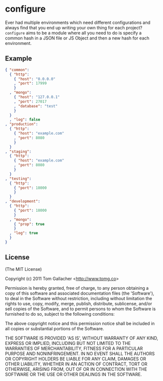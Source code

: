# configure

Ever had multiple environments which need different configurations
and always find that you end up writing your own thing for each project? 
`configure` aims to be a module where all you need to do is specify a 
common hash in a JSON file or JS Object and then a new hash for each 
environment.

## Example
```json
{ "common":
  { "http":
    { "host": "0.0.0.0"
    , "port": 17999
    }
  , "mongo":
    { "host": "127.0.0.1"
    , "port": 27017
    , "database": "test"
    }
  }
  , "log": false
, "production":
  { "http":
    { "host": "example.com"
    , "port": 8080
    }
  }
, "staging":
  { "http":
    { "host": "example.com"
    , "port": 8080
    }
  }
, "testing":
  { "http":
    { "port": 18000
    }
  }
, "development":
  { "http":
    { "port": 18000
    }
  , "mongo":
    { "prop": true
    }
  , "log": true
  }
}
```

## License

(The MIT License)

Copyright (c) 2011 Tom Gallacher &lt;<http://www.tomg.co>&gt;

Permission is hereby granted, free of charge, to any person obtaining
a copy of this software and associated documentation files (the
'Software'), to deal in the Software without restriction, including
without limitation the rights to use, copy, modify, merge, publish,
distribute, sublicense, and/or sell copies of the Software, and to
permit persons to whom the Software is furnished to do so, subject to
the following conditions:

The above copyright notice and this permission notice shall be
included in all copies or substantial portions of the Software.

THE SOFTWARE IS PROVIDED 'AS IS', WITHOUT WARRANTY OF ANY KIND,
EXPRESS OR IMPLIED, INCLUDING BUT NOT LIMITED TO THE WARRANTIES OF
MERCHANTABILITY, FITNESS FOR A PARTICULAR PURPOSE AND NONINFRINGEMENT.
IN NO EVENT SHALL THE AUTHORS OR COPYRIGHT HOLDERS BE LIABLE FOR ANY
CLAIM, DAMAGES OR OTHER LIABILITY, WHETHER IN AN ACTION OF CONTRACT,
TORT OR OTHERWISE, ARISING FROM, OUT OF OR IN CONNECTION WITH THE
SOFTWARE OR THE USE OR OTHER DEALINGS IN THE SOFTWARE.
